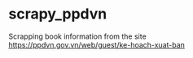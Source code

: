 # scrapy_ppdvn
Scrapping book information from the site https://ppdvn.gov.vn/web/guest/ke-hoach-xuat-ban
